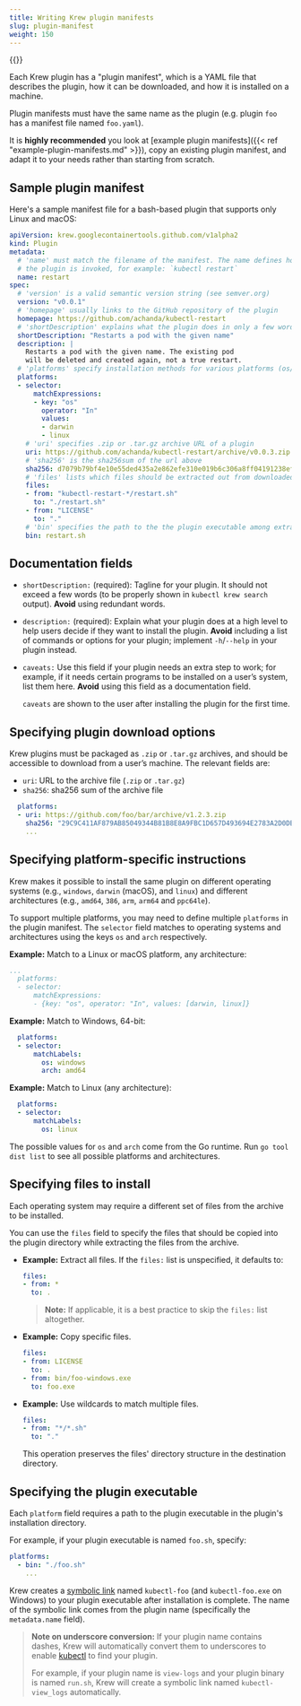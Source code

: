 ```yaml
---
title: Writing Krew plugin manifests
slug: plugin-manifest
weight: 150
---
```


{{<toc>}}

Each Krew plugin has a "plugin manifest", which is a YAML file that describes
the plugin, how it can be downloaded, and how it is installed on a machine.

Plugin manifests must have the same name as the plugin (e.g. plugin `foo` has a
manifest file named `foo.yaml`).

It is **highly recommended** you look at [example plugin manifests]({{< ref
"example-plugin-manifests.md" >}}), copy an existing plugin manifest, and adapt it
to your needs rather than starting from scratch.

## Sample plugin manifest

Here's a sample manifest file for a bash-based plugin that supports
only Linux and macOS:

```yaml
apiVersion: krew.googlecontainertools.github.com/v1alpha2
kind: Plugin
metadata:
  # 'name' must match the filename of the manifest. The name defines how
  # the plugin is invoked, for example: `kubectl restart`
  name: restart
spec:
  # 'version' is a valid semantic version string (see semver.org)
  version: "v0.0.1"
  # 'homepage' usually links to the GitHub repository of the plugin
  homepage: https://github.com/achanda/kubectl-restart
  # 'shortDescription' explains what the plugin does in only a few words
  shortDescription: "Restarts a pod with the given name"
  description: |
    Restarts a pod with the given name. The existing pod
    will be deleted and created again, not a true restart.
  # 'platforms' specify installation methods for various platforms (os/arch)
  platforms:
  - selector:
      matchExpressions:
      - key: "os"
        operator: "In"
        values:
        - darwin
        - linux
    # 'uri' specifies .zip or .tar.gz archive URL of a plugin
    uri: https://github.com/achanda/kubectl-restart/archive/v0.0.3.zip
    # 'sha256' is the sha256sum of the url above
    sha256: d7079b79bf4e10e55ded435a2e862efe310e019b6c306a8ff04191238ef4b2b4
    # 'files' lists which files should be extracted out from downloaded archive
    files:
    - from: "kubectl-restart-*/restart.sh"
      to: "./restart.sh"
    - from: "LICENSE"
      to: "."
    # 'bin' specifies the path to the the plugin executable among extracted files
    bin: restart.sh
```

## Documentation fields

- `shortDescription:` (required): Tagline for your plugin. It should not exceed
  a few words (to be properly shown in `kubectl krew search` output). **Avoid**
  using redundant words.

- `description:` (required): Explain what your plugin does at a high level to help users
  decide if they want to install the plugin. **Avoid** including a list of
  commands or options for your plugin; implement `-h`/`--help` in your plugin
  instead.

- `caveats:` Use this field if your plugin needs an extra step to work; for example, if it
  needs certain programs to be installed on a user’s system, list them here.
  **Avoid** using this field as a documentation field.

  `caveats` are shown to the user after installing the plugin for the first time.

## Specifying plugin download options

Krew plugins must be packaged as `.zip` or `.tar.gz` archives, and should be
accessible to download from a user’s machine. The relevant fields are:

- `uri`: URL to the archive file (`.zip` or `.tar.gz`)
- `sha256`: sha256 sum of the archive file

```yaml
  platforms:
  - uri: https://github.com/foo/bar/archive/v1.2.3.zip
    sha256: "29C9C411AF879AB85049344B81B8E8A9FBC1D657D493694E2783A2D0DB240775"
    ...
```

## Specifying platform-specific instructions

Krew makes it possible to install the same plugin on different operating systems
(e.g., `windows`, `darwin` (macOS), and `linux`) and different architectures
(e.g., `amd64`, `386`, `arm`, `arm64` and `ppc64le`).

To support multiple platforms, you may need to define multiple `platforms` in
the plugin manifest. The `selector` field matches to operating systems and
architectures using the keys `os` and `arch` respectively.

**Example:** Match to a Linux or macOS platform, any architecture:

```yaml
...
  platforms:
  - selector:
      matchExpressions:
      - {key: "os", operator: "In", values: [darwin, linux]}
```

**Example:** Match to Windows, 64-bit:

```yaml
  platforms:
  - selector:
      matchLabels:
        os: windows
        arch: amd64
```

**Example:** Match to Linux (any architecture):

```yaml
  platforms:
  - selector:
      matchLabels:
        os: linux
```

The possible values for `os` and `arch` come from the Go runtime. Run
`go tool dist list` to see all possible platforms and architectures.

## Specifying files to install

Each operating system may require a different set of files from the archive to
be installed.

You can use the `files` field to specify
the files that should be copied into the plugin directory while extracting the
files from the archive.

* **Example:** Extract all files. If the `files:` list is unspecified, it defaults to:

  ```yaml
  files:
  - from: *
    to: .
  ```

  > **Note:** If applicable, it is a best practice to skip the `files:` list altogether.

* **Example:** Copy specific files.

  ```yaml
  files:
  - from: LICENSE
    to: .
  - from: bin/foo-windows.exe
    to: foo.exe
  ```

* **Example:** Use wildcards to match multiple files.

  ```yaml
  files:
  - from: "*/*.sh"
    to: "."
  ```

  This operation preserves the files' directory structure in the destination directory.

## Specifying the plugin executable

Each `platform` field requires a path to the plugin executable in the plugin's
installation directory.

For example, if your plugin executable is named `foo.sh`, specify:

```yaml
platforms:
  - bin: "./foo.sh"
    ...
```

Krew creates a [symbolic link](https://en.wikipedia.org/wiki/Symbolic_link)
named `kubectl-foo` (and `kubectl-foo.exe` on Windows) to your plugin executable
after installation is complete. The name of the symbolic link comes from the
plugin name (specifically the `metadata.name` field).

> **Note on underscore conversion:** If your plugin name contains dashes, Krew
> will automatically convert them to underscores to enable
> [kubectl](https://kubernetes.io/docs/tasks/extend-kubectl/kubectl-plugins/#names-with-dashes-and-underscores)
> to find your plugin.
>
> For example, if your plugin name is `view-logs` and your plugin binary is named
> `run.sh`, Krew will create a symbolic link named `kubectl-view_logs` automatically.
